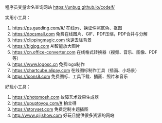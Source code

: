 程序员变量命名查询网站
https://unbug.github.io/codelf/

实用小工具：
1. https://ps.gaoding.com/#/   在线ps、换证件照底色、抠图
2. https://docsmall.com
免费在线图片、GIF、PDF压缩，PDF合并与分解
3. https://clippingmagic.com
快速去除背景
4. https://bigjpg.com
AI智能放大图片
5. https://cn.office-converter.com
在线格式转换器（视频、音乐、图像、PDF等）
6. https://www.logosc.cn
免费logo制作
7. https://chartcube.alipay.com
在线图标制作工具（插画、小场景）
8. https://icons8.com
免费图标、工具下载、插画、照片和音乐



好玩小工具：
1. https://photomosh.com
故障艺术效果生成器
2. https://upuptoyou.com/#
拍立得
3. https://storyset.com
免费定制主题插图
4. http://www.qijishow.com
好玩且提供很多资源的网站
